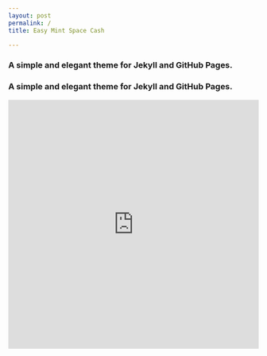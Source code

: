 ```yaml
---
layout: post
permalink: /
title: Easy Mint Space Cash

---
```

<h3>A simple and elegant theme for Jekyll and GitHub Pages.</h3>
<h3>A simple and elegant theme for Jekyll and GitHub Pages.</h3>


<iframe width="100%" height="500" src="https://www.youtube.com/embed/videoseries?list=PLlyc2oIwrhOm3YyQqtEgtjmfo3Id0Mcnm" frameborder="0" allow="accelerometer; autoplay; clipboard-write; encrypted-media; gyroscope; picture-in-picture" allowfullscreen></iframe>
